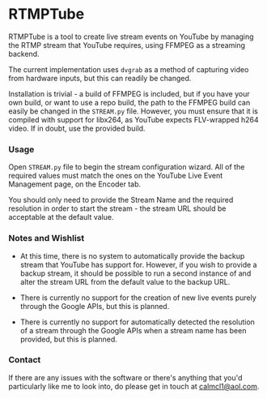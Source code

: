 # RTMPTube

RTMPTube is a tool to create live stream events on YouTube by managing the RTMP stream that YouTube requires, using FFMPEG as a streaming backend.

The current implementation uses `dvgrab` as a method of capturing video from hardware inputs, but this can readily be changed.

Installation is trivial - a build of FFMPEG is included, but if you have your own build, or want to use a repo build, the path to the FFMPEG build can easily be changed in the `STREAM.py` file. However, you must ensure that it is compiled with support for libx264, as YouTube expects FLV-wrapped h264 video. If in doubt, use the provided build.

### Usage

Open `STREAM.py` file to begin the stream configuration wizard. All of the required values must match the ones on the YouTube Live Event Management page, on the Encoder tab.

You should only need to provide the Stream Name and the required resolution in order to start the stream - the stream URL should be acceptable at the default value.

### Notes and Wishlist

*   At this time, there is no system to automatically provide the backup stream that YouTube has support for. However, if you wish to provide a backup stream, it should be possible to run a second instance of and alter the stream URL from the default value to the backup URL.

*   There is currently no support for the creation of new live events purely through the Google APIs, but this is planned.

*   There is currently no support for automatically detected the resolution of a stream through the Google APIs when a stream name has been provided, but this is planned.

### Contact

If there are any issues with the software or there's anything that you'd particularly like me to look into, do please get in touch at calmcl1@aol.com.